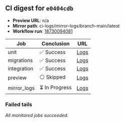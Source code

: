 <!-- AWA-CI-DIGEST -->
## CI digest for `e0404cdb`

- **Preview URL**: n/a
- **Mirror path**: ci-logs/mirror-logs/branch-main/latest
- **Workflow run**: [18730094081](https://github.com/AlexBomber12/AWA-App/actions/runs/18730094081)

| Job | Conclusion | URL |
| --- | ---------- | --- |
| unit | ✅ Success | [Logs](https://github.com/AlexBomber12/AWA-App/actions/runs/18730094081/job/53424721967) |
| migrations | ✅ Success | [Logs](https://github.com/AlexBomber12/AWA-App/actions/runs/18730094081/job/53425125430) |
| integration | ✅ Success | [Logs](https://github.com/AlexBomber12/AWA-App/actions/runs/18730094081/job/53425125425) |
| preview | ⚪ Skipped | [Logs](https://github.com/AlexBomber12/AWA-App/actions/runs/18730094081/job/53425280194) |
| mirror_logs | ⏳ In Progress | [Logs](https://github.com/AlexBomber12/AWA-App/actions/runs/18730094081/job/53425280121) |

### Failed tails

_All monitored jobs succeeded._
